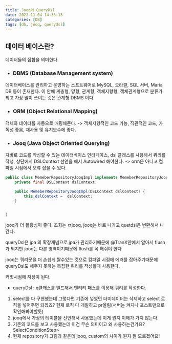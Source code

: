 ```yaml
---
title: Jooq와 QueryDsl
date: 2022-11-04 14:33:13
categories: [DB]
tags: [db, jooq, querydsl]  
---
```


## 데이터 베이스란?
데이터들의 집합을 의미한다.
- ### DBMS (Database Management system)
데이터베이스를 관리하고 운영하는 소프트웨어로 MySQL, 오라클, SQL 서버, Maria DB 등이 존재한다.
이 안에 계층형, 망형, 관계형, 객체지향형, 객체관계형으로 분류가 되고 가장 많이 쓰이는 것은 관계형 DBMS 이다.

- ### ORM (Object Relational Mapping)
객체와 데이터를 자동으로 매핑해준다. ->  객체지향적인 코드 가능, 직관적인 코드, 가독성 좋음, 재사용 및 유지보수에 좋다.

- ### Jooq (Java Object Oriented Querying)
자바로 코드를 작성할 수 있는 데이터베이스 인터페이스, dsl 클래스를 사용해서 쿼리를 작성, 상단에서 DSLContext 선언을 해서 Autowired 해야한다. 
-> orm은 아니고 컴파일 시점에서 오류 잡을 수 있다.
```java
public class MemeberRepositoryJooqImpl implements MemeberRepositoryJooq {
	private final DSLContext dslContext;

	public MemeberRepositoryJooqImpl(DSLContext dslContext) {
		this.dslContext =  dslContext;
	}


}


```

jooq가 더 활용성이 좋다.
조회는 ㅁjooq, jooq는 바로 나가고 quetdsl은 변환해서 나간다.

queryDsl은 jpa 의 확장개념으로 jpa가 관리하기때문에 @TranX안에서 알아서 flush가 되지만 
jooq는 다른 영역이기때문에 flush를 꼭 해줘야 한다

jooq는 쿼리문을 더 손쉽게 짤수있는 것으로 컴파일 시점에 에러를 잡아주기때문에 queryDsl도 해주지 못하는 복잡한 쿼리를 작성할때 사용한다.

커밋시점에 저장이 된다.

- queryDsl : q클래스를 빌드해서 엔티티 패스를 이용해 쿼리를 작성한다. 

1. select를 다 구현했는데 그렇다면 기존에 넣었던 더미데이터는 삭제하고 select 로직을 넣어주면 되겠죠?
현재 로직 다 개발하고 pr올림(서버는 켜지나 포스트맨으로 확인해봐야할듯)
2. jooq에서 가상의 테이블을 선언해서 사용했는데 이게 뭔지 이해가 가지 않는다. 
3. 기존의 코드를 보고 사용했는데 이건 무슨 의미이고 왜 사용하는건가요? SelectConditionStep<Record9>>
4. 현재 repository가 그림과 같은데 jooq, custom의 차이가 뭔지 잘 모르겠어요!